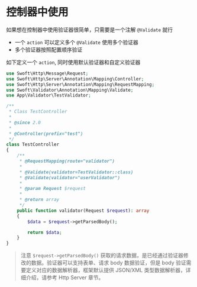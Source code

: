 # 控制器中使用

如果想在控制器中使用验证器很简单，只需要是一个注解 `@Validate` 就行

- 一个 `action` 可以定义多个 `@Validate` 使用多个验证器
- 多个验证器按照配置顺序验证

如下定义一个 `action`, 同时使用默认验证器和自定义验证器

```php
use Swoft\Http\Message\Request;
use Swoft\Http\Server\Annotation\Mapping\Controller;
use Swoft\Http\Server\Annotation\Mapping\RequestMapping;
use Swoft\Validator\Annotation\Mapping\Validate;
use App\Validator\TestValidator;

/**
 * Class TestController
 *
 * @since 2.0
 *
 * @Controller(prefix="test")
 */
class TestController
{
    /**
     * @RequestMapping(route="validator")
     *
     * @Validate(validator=TestValidator::class)
     * @Validate(validator="userValidator")
     *
     * @param Request $request
     *
     * @return array
     */
    public function validator(Request $request): array
    {
        $data = $request->getParsedBody();

        return $data;
    }
}
```

> 注意 `$request->getParsedBody()` 获取的请求数据，是已经通过验证器修改的数据。验证器可以支持表单、请求 body 数据验证，但是 body 验证需要定义对应的数据解析器，框架默认提供 JSON/XML 类型数据解析器，详细介绍，请参考 Http Server 章节。